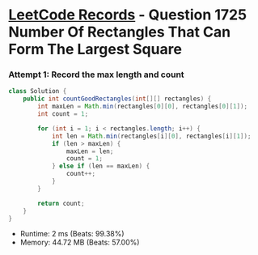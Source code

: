 # [LeetCode Records](../../README.md) - Question 1725 Number Of Rectangles That Can Form The Largest Square

### Attempt 1: Record the max length and count
```java
class Solution {
    public int countGoodRectangles(int[][] rectangles) {
        int maxLen = Math.min(rectangles[0][0], rectangles[0][1]);
        int count = 1;

        for (int i = 1; i < rectangles.length; i++) {
            int len = Math.min(rectangles[i][0], rectangles[i][1]);
            if (len > maxLen) {
                maxLen = len;
                count = 1;
            } else if (len == maxLen) {
                count++;
            }
        }

        return count;
    }
}
```
- Runtime: 2 ms (Beats: 99.38%)
- Memory: 44.72 MB (Beats: 57.00%)

<br>
